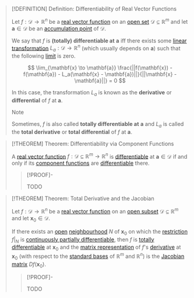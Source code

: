 >[!DEFINITION] Definition: Differentiability of Real Vector Functions
>
>Let $f: \mathcal{D} \to \mathbb{R}^n$ be a [real vector function](../Real%20Vector%20Function.md) on an [open set](../../../../../Geometry/Euclidean%20Geometry/Euclidean%20Space/Open%20Sets%20in%20Euclidean%20Space.md) $\mathcal{D} \subseteq \mathbb{R}^m$ and let $\mathbf{a} \in \mathcal{D}$ be an [accumulation point](../../../../../Topology/Interior,%20Exterior,%20Boundary/Accumulation%20Point.md) of $\mathcal{D}$.
>
>We say that $f$ is **(totally) differentiable at** $\mathbf{a}$ iff there exists some [linear transformation](../../../../../Algebra/Linear%20Algebra/Linear%20Transformations/Linear%20Transformation.md) $L_a: \mathcal{D} \to \mathbb{R}^n$ (which usually depends on $\mathbf{a}$) such that the following [limit](../../Scalar%20Fields/Limits%20of%20Real%20Scalar%20Fields.md) is zero.
>
>$$
>\lim_{\mathbf{x} \to \mathbf{a}} \frac{||f(\mathbf{x}) - f(\mathbf{a}) - L_a(\mathbf{x} - \mathbf{a})||}{||\mathbf{x} - \mathbf{a}||} = 0
>$$
>
>In this case, the transformation $L_a$ is known as the **derivative** or **differential** of $f$ at $\mathbf{a}$.
>
>>[!NOTE]
>>
>>Sometimes, $f$ is also called **totally differentiable at** $\mathbf{a}$ and $L_a$ is called the **total derivative** or **total differential** of $f$ at $\mathbf{a}$.
>>
>

>[!THEOREM] Theorem: Differentiability via Component Functions
>
>A [real vector function](../Real%20Vector%20Function.md) $f: \mathcal{D} \subseteq \mathbb{R}^m \to \mathbb{R}^n$ is [differentiable](Differentiability%20of%20Real%20Vector%20Functions.md) at $\mathbf{a} \in \mathcal{D}$ if and only if its [component functions](../Real%20Vector%20Function.md) are [differentiable](../../Scalar%20Fields/Differentiation/Differentiability%20of%20Real%20Scalar%20Fields.md) there.
>
>>[!PROOF]-
>>
>>TODO
>>
>

>[!THEOREM] Theorem: Total Derivative and the Jacobian
>
>Let $f: \mathcal{D} \to \mathbb{R}^n$ be a [real vector function](../Real%20Vector%20Function.md) on an [open subset](../../../../../Geometry/Euclidean%20Geometry/Euclidean%20Space/Open%20Sets%20in%20Euclidean%20Space.md) $\mathcal{D} \subseteq \mathbb{R}^m$ and let $\mathbf{x}_0 \in \mathcal{D}$.
>
>If there exists an [open](../../../../../Geometry/Euclidean%20Geometry/Euclidean%20Space/Open%20Sets%20in%20Euclidean%20Space.md) [neighbourhood](../../../../../Topology/Topological%20Spaces/Neighbourhoods.md) $N$ of $\mathbf{x}_0$ on which the [restriction](../../../../Functions/Restriction.md) $f\big|_{N}$ is [continuously partially differentiable](Partial%20Derivatives%20of%20Real%20Vector%20Functions.md), then $f$ is [totally differentiable](Differentiability%20of%20Real%20Vector%20Functions.md) at $\mathbf{x}_0$ and the [matrix representation](../../../../../Algebra/Linear%20Algebra/Linear%20Transformations/Matrix%20Representations%20of%20Linear%20Transformations.md) of $f$'s [derivative](Differentiability%20of%20Real%20Vector%20Functions.md) at $\mathbf{x}_0$ (with respect to the [standard bases](../../../../../Algebra/Linear%20Algebra/Matrices/Row%20and%20Column%20Vectors/Standard%20Basis.md) of $\mathbb{R}^m$ and $\mathbb{R}^n$) is the [Jacobian matrix](Jacobian%20Matrix.md) $Df(\mathbf{x}_0)$.
>
>>[!PROOF]-
>>
>>TODO
>>
>